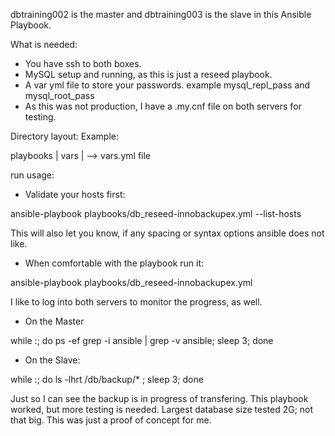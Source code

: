 dbtraining002 is the master and dbtraining003 is the slave in this Ansible Playbook.

What is needed: 
- You have ssh to both boxes.
- MySQL setup and running, as this is just a reseed playbook.
- A var yml file to store your passwords. example  mysql_repl_pass  and mysql_root_pass
- As this was not production, I have a .my.cnf file on both servers for testing.

Directory layout:
Example:

playbooks
  |
  vars
  | --> vars.yml file

run usage:

- Validate your hosts first:

ansible-playbook playbooks/db_reseed-innobackupex.yml --list-hosts

This will also let you know, if any spacing or syntax options ansible does not like.

- When comfortable with the playbook run it:

ansible-playbook playbooks/db_reseed-innobackupex.yml

I like to log into both servers to monitor the progress, as well.

- On the Master

while :; do ps -ef grep -i ansible | grep -v ansible; sleep 3; done

- On the Slave:

while :; do ls -lhrt /db/backup/* ; sleep 3; done

Just so I can see the backup is in progress of transfering.
This playbook worked, but more testing is needed.  Largest database size tested 2G; not that big. This was just a proof of concept for me.

